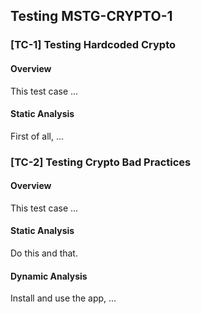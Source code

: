 ## Testing MSTG-CRYPTO-1

### [TC-1] Testing Hardcoded Crypto

#### Overview

This test case ...

#### Static Analysis

First of all, ...

### [TC-2] Testing Crypto Bad Practices

#### Overview

This test case ...

#### Static Analysis

Do this and that.

#### Dynamic Analysis

Install and use the app, ...
